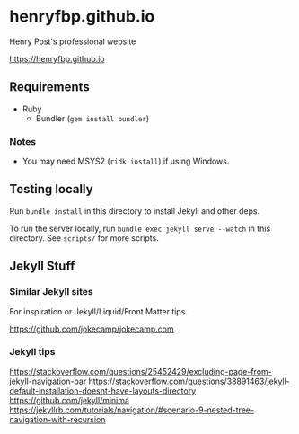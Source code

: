 # henryfbp.github.io
Henry Post's professional website

<https://henryfbp.github.io>

## Requirements

-   Ruby
    -   Bundler (`gem install bundler`)

### Notes

- You may need MSYS2 (`ridk install`) if using Windows.


## Testing locally

Run `bundle install` in this directory to install Jekyll and other deps.

To run the server locally, run `bundle exec jekyll serve --watch` in this directory. See `scripts/` for more scripts.

## Jekyll Stuff

### Similar Jekyll sites

For inspiration or Jekyll/Liquid/Front Matter tips.

<https://github.com/jokecamp/jokecamp.com>

### Jekyll tips

<https://stackoverflow.com/questions/25452429/excluding-page-from-jekyll-navigation-bar>
<https://stackoverflow.com/questions/38891463/jekyll-default-installation-doesnt-have-layouts-directory>
<https://github.com/jekyll/minima>
<https://jekyllrb.com/tutorials/navigation/#scenario-9-nested-tree-navigation-with-recursion>
